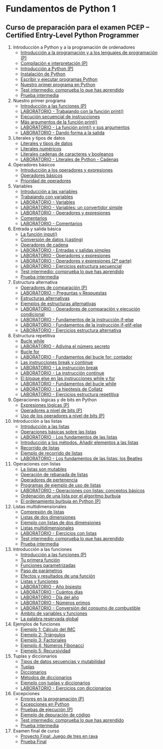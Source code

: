 # Fundamentos de Python 1
## Curso de preparación para el examen PCEP – Certified Entry-Level Python Programmer

1. Introducción a Python y a la programación de ordenadores
    * [Introducción a la programación y a los lenguajes de programación (P)](contenido/seccion01/clase1.md)
    * [Compilación e interpretación (P)](contenido/seccion01/clase2.md)
    * [Introducción a Python (P)](contenido/seccion01/clase3.md)
    * [Instalación de Python](contenido/seccion01/clase4.md)
    * [Escribir y ejecutar programas Python](contenido/seccion01/clase5.md)
    * [Nuestro primer programa en Python](contenido/seccion01/clase6.md)
    * [Test intermedio: comprueba lo que has aprendido](contenido/seccion01/test.md)
    * [Prueba intermedia](contenido/seccion01/prueba.md)
2. Nuestro primer programa
    * [Introducción a las funciones (P)](contenido/seccion02/clase1.md)
    * [LABORATORIO - Trabajando con la función print()](contenido/seccion02/clase2.md)
    * [Ejecución secuencial de instrucciones](contenido/seccion02/clase3.md)
    * [Más argumentos de la función print()](contenido/seccion02/clase4.md)
    * [LABORATORIO - La función print() y sus argumentos](contenido/seccion02/clase5.md)
    * [LABORATORIO - Dando forma a la salida](contenido/seccion02/clase6.md)
3. Literales y tipos de datos
    * [Literales y tipos de datos](contenido/seccion03/clase1.md)
    * [Literales numéricos](contenido/seccion03/clase2.md)
    * [Literales cadenas de caracteres y booleanos](contenido/seccion03/clase3.md)
    * [LABORATORIO - Literales de Python - Cadenas](contenido/seccion03/clase4.md)
4. Operadores básicos
    * [Introducción a los operadores y expresiones](contenido/seccion04/clase1.md)
    * [Operadores básicos](contenido/seccion04/clase2.md)
    * [Prioridad de operadores](contenido/seccion04/clase3.md)
5. Variables
    * [Introducción a las variables](contenido/seccion05/clase1.md)
    * [Trabajando con variables](contenido/seccion05/clase2.md)
    * [LABORATORIO - Variables](contenido/seccion05/clase3.md)
    * [LABORATORIO - Variables: un convertidor simple](contenido/seccion05/clase4.md)
    * [LABORATORIO - Operadores y expresiones](contenido/seccion05/clase5.md)
    * [Comentarios](contenido/seccion05/clase6.md)
    * [LABORATORIO - Comentarios](contenido/seccion05/clase7.md)
6. Entrada y salida básica
    * [La función input()](contenido/seccion06/clase1.md)
    * [Conversión de datos (casting)](contenido/seccion06/clase2.md)
    * [Operadores de cadena](contenido/seccion06/clase3.md)
    * [LABORATORIO - Entradas y salidas simples](contenido/seccion06/clase4.md)
    * [LABORATORIO - Operadores y expresiones](contenido/seccion06/clase5.md)
    * [LABORATORIO - Operadores y expresiones (2ª parte)](contenido/seccion06/clase6.md)
    * [LABORATORIO - Ejercicios estructura secuencial](contenido/seccion06/clase7.md)
    * [Test intermedio: comprueba lo que has aprendido](contenido/seccion06/test.md)
    * [Prueba intermedia](contenido/seccion06/prueba.md)
7. Estructura alternativa
    * [Operadores de comparación (P)](contenido/seccion07/clase1.md)
    * [LABORATORIO ‒ Preguntas y Respuestas](contenido/seccion07/clase2.md)
    * [Estructuras alternativas](contenido/seccion07/clase3.md)
    * [Ejemplos de estructuras alternativas](contenido/seccion07/clase4.md)
    * [LABORATORIO - Operadores de comparación y ejecución condicional](contenido/seccion07/clase5.md)
    * [LABORATORIO - Fundamentos de la instrucción if-else](contenido/seccion07/clase6.md)
    * [LABORATORIO - Fundamentos de la instrucción if-elif-else](contenido/seccion07/clase7.md)
    * [LABORATORIO - Ejercicios estructura alternativa](contenido/seccion07/clase8.md)
8. Estructura repetitiva
    * [Bucle while](contenido/seccion08/clase1.md)
    * [LABORATORIO - Adivina el número secreto](contenido/seccion08/clase2.md)
    * [Bucle for](contenido/seccion08/clase3.md)
    * [LABORATORIO - Fundamentos del bucle for: contador](contenido/seccion08/clase4.md)
    * [Las instrucciones break y continue](contenido/seccion08/clase5.md)
    * [LABORATORIO - La instrucción break](contenido/seccion08/clase6.md)
    * [LABORATORIO - La instrucción continue](contenido/seccion08/clase7.md)
    * [El bloque else en las instrucciones while y for](contenido/seccion08/clase8.md)
    * [LABORATORIO - Fundamentos del bucle while](contenido/seccion08/clase9.md)
    * [LABORATORIO - La hipótesis de Collatz](contenido/seccion08/clase10.md)
    * [LABORATORIO - Ejercicios estructura repetitiva](contenido/seccion08/clase11.md)
9. Operaciones lógicas y de bits en Python
    * [Expresiones lógicas (P)](contenido/seccion09/clase1.md)
    * [Operadores a nivel de bits (P)](contenido/seccion09/clase2.md)
    * [Uso de los operadores a nivel de bits (P)](contenido/seccion09/clase3.md)
10. Introducción a las listas
    * [Introducción a las listas](contenido/seccion10/clase1.md)
    * [Operaciones básicas sobre las listas](contenido/seccion10/clase2.md)
    * [LABORATORIO - Los fundamentos de las listas](contenido/seccion10/clase3.md)
    * [Introducción a los métodos. Añadir elementos a las listas](contenido/seccion10/clase4.md)
    * [Recorrido de listas](contenido/seccion10/clase5.md)
    * [Ejemplo de recorrido de listas](contenido/seccion10/clase6.md)
    * [LABORATORIO - Los fundamentos de las listas: los Beatles](contenido/seccion10/clase7.md)
11. Operaciones con listas
    * [La listas son mutables](contenido/seccion11/clase1.md)
    * [Operación de rebanada de listas](contenido/seccion11/clase2.md)
    * [Operadores de pertenencia](contenido/seccion11/clase3.md)
    * [Programas de ejemplo de uso de listas](contenido/seccion11/clase4.md)
    * [LABORATORIO - Operaciones con listas: conceptos básicos](contenido/seccion11/clase5.md)
    * [Ordenación de una lista por el algoritmo burbuja](contenido/seccion11/clase6.md)
    * [El ordenamiento burbuja en Python (P)](contenido/seccion11/clase7.md)
12. Listas multidimensionales
    * [Compresión de listas](contenido/seccion12/clase1.md)
    * [Listas de dos dimensiones](contenido/seccion12/clase2.md)
    * [Ejemplo con listas de dos dimensiones](contenido/seccion12/clase3.md)
    * [Listas multidimensionales](contenido/seccion12/clase4.md)
    * [LABORATORIO - Ejercicios con listas](contenido/seccion12/clase5.md)
    * [Test intermedio: comprueba lo que has aprendido](contenido/seccion12/test.md)
    * [Prueba intermedia](contenido/seccion12/prueba.md)
13. Introducción a las funciones
    * [Introducción a las funciones (P)](contenido/seccion13/clase1.md)
    * [Tu primera función](contenido/seccion13/clase2.md)
    * [Funciones parametrizadas](contenido/seccion13/clase3.md)
    * [Paso de parámetros](contenido/seccion13/clase4.md)
    * [Efectos y resultados de una función](contenido/seccion13/clase5.md)
    * [Listas y funciones](contenido/seccion13/clase6.md)
    * [LABORATORIO - Año bisiesto](contenido/seccion13/clase7.md)
    * [LABORATORIO - Cuántos días](contenido/seccion13/clase8.md)
    * [LABORATORIO - Día del año](contenido/seccion13/clase9.md)
    * [LABORATORIO - Números primos](contenido/seccion13/clase10.md)
    * [LABORATORIO - Conversión del consumo de combustible](contenido/seccion13/clase11.md)
    * [Ámbito de variables y funciones](contenido/seccion13/clase12.md)
    * [La palabra reservada global](contenido/seccion13/clase13.md)
14. Ejemplos de funciones
    * [Ejemplo 1: Cálculo del IMC](contenido/seccion14/clase1.md)
    * [Ejemplo 2: Triángulos](contenido/seccion14/clase2.md)
    * [Ejemplo 3: Factoriales](contenido/seccion14/clase3.md)
    * [Ejemplo 4: Números Fibonacci](contenido/seccion14/clase4.md)
    * [Ejemplo 5: Recursividad](contenido/seccion14/clase5.md)
15. Tuplas y diccionarios
    * [Tipos de datos secuencias y mutabilidad](contenido/seccion15/clase1.md)
    * [Tuplas](contenido/seccion15/clase2.md)
    * [Diccionarios](contenido/seccion15/clase3.md)
    * [Métodos de diccionarios](contenido/seccion15/clase4.md)
    * [Ejemplo con tuplas y diccionarios](contenido/seccion15/clase5.md)
    * [LABORATORIO - Ejercicios con diccionarios](contenido/seccion15/clase6.md)
16. Excepciones
    * [Errores en la programación (P)](contenido/seccion16/clase1.md)
    * [Excepciones en Python](contenido/seccion16/clase2.md)
    * [Pruebas de ejecución (P)](contenido/seccion16/clase3.md)
    * [Ejemplo de depuración de código](contenido/seccion16/clase4.md)
    * [Test intermedio: comprueba lo que has aprendido](contenido/seccion16/test.md)
    * [Prueba intermedia](contenido/seccion16/prueba.md)
17. Examen final de curso
    * [Proyecto Final: Juego de tres en raya](contenido/seccion17/proyecto.md)
    * [Prueba Final](contenido/seccion17/prueba.md)
